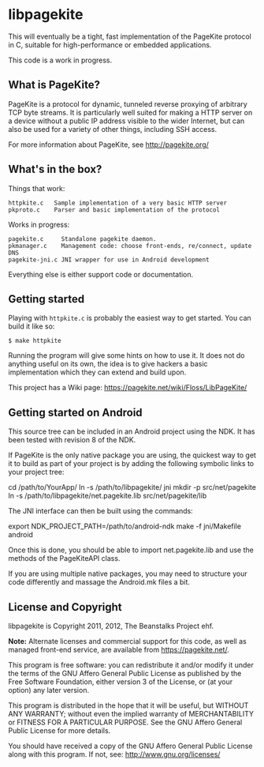 # libpagekite #

This will eventually be a tight, fast implementation of the PageKite protocol
in C, suitable for high-performance or embedded applications.

This code is a work in progress.


## What is PageKite? ##

PageKite is a protocol for dynamic, tunneled reverse proxying of arbitrary
TCP byte streams.  It is particularly well suited for making a HTTP server
on a device without a public IP address visible to the wider Internet, but
can also be used for a variety of other things, including SSH access.

For more information about PageKite, see http://pagekite.org/


## What's in the box? ##

Things that work:

    httpkite.c   Sample implementation of a very basic HTTP server
    pkproto.c    Parser and basic implementation of the protocol

Works in progress:

    pagekite.c     Standalone pagekite daemon.
    pkmanager.c    Management code: choose front-ends, re/connect, update DNS
    pagekite-jni.c JNI wrapper for use in Android development

Everything else is either support code or documentation.


## Getting started ##

Playing with `httpkite.c` is probably the easiest way to get started.  You
can build it like so:

    $ make httpkite

Running the program will give some hints on how to use it.  It does not do
anything useful on its own, the idea is to give hackers a basic implementation
which they can extend and build upon.

This project has a Wiki page: <https://pagekite.net/wiki/Floss/LibPageKite/>


## Getting started on Android ##

This source tree can be included in an Android project using the NDK.  It
has been tested with revision 8 of the NDK.

If PageKite is the only native package you are using, the quickest way to get
it to build as part of your project is by adding the following symbolic links
to your project tree:

   cd /path/to/YourApp/
   ln -s /path/to/libpagekite/ jni
   mkdir -p src/net/pagekite
   ln -s /path/to/libpagekite/net.pagekite.lib src/net/pagekite/lib

The JNI interface can then be built using the commands:

   export NDK_PROJECT_PATH=/path/to/android-ndk
   make -f jni/Makefile android

Once this is done, you should be able to import net.pagekite.lib and use
the methods of the PageKiteAPI class.

If you are using multiple native packages, you may need to structure your
code differently and massage the Android.mk files a bit.


## License and Copyright ##

libpagekite is Copyright 2011, 2012, The Beanstalks Project ehf.

**Note:** Alternate licenses and commercial support for this code, as well
as managed front-end service, are available from <https://pagekite.net/>.

This program is free software: you can redistribute it and/or modify it under
the terms of the  GNU  Affero General Public License as published by the Free
Software Foundation, either version 3 of the License, or (at your option) any
later version.

This program is distributed in the hope that it will be useful,  but  WITHOUT
ANY WARRANTY; without even the implied warranty of MERCHANTABILITY or FITNESS
FOR A PARTICULAR PURPOSE.  See the GNU Affero General Public License for more
details.

You should have received a copy of the GNU Affero General Public License
along with this program.  If not, see: <http://www.gnu.org/licenses/>

